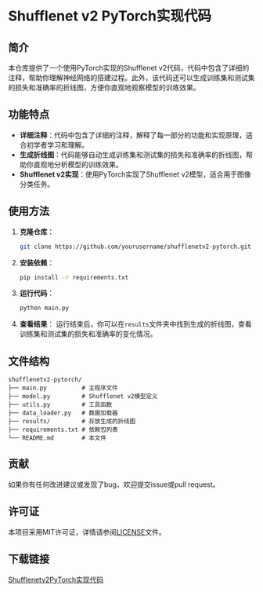 # Shufflenet v2 PyTorch实现代码

## 简介

本仓库提供了一个使用PyTorch实现的Shufflenet v2代码，代码中包含了详细的注释，帮助你理解神经网络的搭建过程。此外，该代码还可以生成训练集和测试集的损失和准确率的折线图，方便你直观地观察模型的训练效果。

## 功能特点

- **详细注释**：代码中包含了详细的注释，解释了每一部分的功能和实现原理，适合初学者学习和理解。
- **生成折线图**：代码能够自动生成训练集和测试集的损失和准确率的折线图，帮助你直观地分析模型的训练效果。
- **Shufflenet v2实现**：使用PyTorch实现了Shufflenet v2模型，适合用于图像分类任务。

## 使用方法

1. **克隆仓库**：
   ```bash
   git clone https://github.com/yourusername/shufflenetv2-pytorch.git
   ```

2. **安装依赖**：
   ```bash
   pip install -r requirements.txt
   ```

3. **运行代码**：
   ```bash
   python main.py
   ```

4. **查看结果**：
   运行结束后，你可以在`results`文件夹中找到生成的折线图，查看训练集和测试集的损失和准确率的变化情况。

## 文件结构

```
shufflenetv2-pytorch/
├── main.py          # 主程序文件
├── model.py         # Shufflenet v2模型定义
├── utils.py         # 工具函数
├── data_loader.py   # 数据加载器
├── results/         # 存放生成的折线图
├── requirements.txt # 依赖包列表
└── README.md        # 本文件
```

## 贡献

如果你有任何改进建议或发现了bug，欢迎提交issue或pull request。

## 许可证

本项目采用MIT许可证，详情请参阅[LICENSE](LICENSE)文件。

## 下载链接

[Shufflenetv2PyTorch实现代码](https://pan.quark.cn/s/a71cf1888ca3)